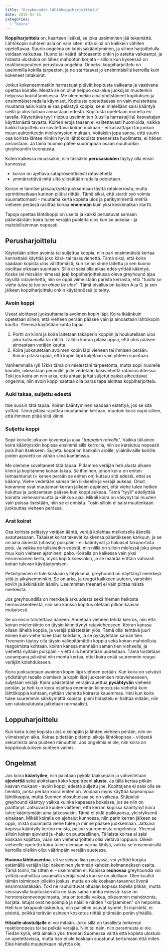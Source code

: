 ```yaml
---
title: "Greyhoundin lähtökoppiharjoittelu"
date: 2010-01-15
categories: 
  - "koira"
---
```


**Koppiharjoittelu** on, kaarteen lisäksi, se joka useimmiten jää tekemättä. Lähtökopin suhteen asia on vain siten, että siinä on kaikkein vähiten opeteltavaa. Suurin ongelma on kopissakääntyminen, ja siihen harjoittelulla voidaan vaikuttaa. Huono tai väärä lähtöasento onkin jo astetta vaikeampi, ja hidasta ulostuloa on lähes mahdoton korjata - silloin kun kyseessä on reaktionopeuteen perustuva ongelma. Onneksi koppiharjoittelu on useimmilla koirilla tarpeeton, ja ne starttaavat jo ensimmäisillä kerroilla kuin kokeneet ratakoirat.

<!--more-->

Jotkut kokeneemmatkin harrastajat pitävät kopitusta vaikeana ja vaativana opettaa koiralle. Meistä se on ollut helppo osa-alue juoksijan muutenkin helpossa kouluttamisessa. Me olemmekin aina yhdistäneet kopituksen ja ensimmäiset radalla käymiset. Kopitusta opetettaessa on vain muistettava muutama asia: koira ei saa pelästyä koppia, se ei mielellään saisi kääntyä siellä ja ulos tullaan ainoastaan edestä. Kopitusta opetetaan monella eri tavalla. Käytettävä tyyli riippuu useimmiten (uusilla harrastajilla) kasvattajan käyttämästä tavasta. Koirien eroja taasen ei valitettavasti huomioida, vaikka kaikki harjoittelu on sovitettava koiran mukaan - ei kasvattajan tai jonkun muun auktoriteetin mieltymysten mukaan. Voitaisiin jopa sanoa, että suurin osa koirista lähtee niinkin hyvin lähtökopista treenarista huolimatta, ei hänen ansiostaan. Ja tämä huomio pätee suurimpaan osaan muuhunkin greyhoundin treenausta.

Kuten kaikessa muussakin, niin tässäkin **perusasioiden** täytyy olla ensin kunnossa:

- koiran on ajettava sataprosenttisesti rataviehettä
- ymmärrettävä mitä siltä ylipäätään radalla odotetaan.

Koiran ei tarvitse jaksaa/kyetä juoksemaan täyttä ratakierrosta, mutta sprinttimatkaan kunnon pitäisi riittää. Tämä siksi, että startti syö voimia suunnattomasti - muutama kerta kopista ulos ja parikymmentä metriä vieheen perässä rasittaa koiraa **enemmän** kuin yksi keskimatkan startti.

Tapoja opettaa lähtökoppi on useita ja kaikki perustuvat samaan päämäärään: koira tulee veräjän puolelta ulos kun se aukeaa - ja mahdollisimman nopeasti.

## Perusharjoittelu

Käytetään sitten avointa tai suljettua koppia, niin pari ensimmäistä kertaa kannattaisi käyttää joko käsi- tai tassuviehettä. Tämä siksi, että koira saadaan kopista ulos välittömästi, kun se on sinne laitettu ja sen kuono osoittaa oikeaan suuntaan. Sillä ei saisi olla aikaa edes yrittää kääntyä. Koska (ei missään nimessä **jos**) koppiharjoittelussa oleva greyhound ajaa täysillä rataviehettä, niin se oppii viimeistään parista kerrasta, että "_tuolta se viehe tulee ja tuo on ainoa tie ulos_". Tämä oivallus on kaiken A ja O, ja sen jälkeen koppiharjoittelu onkin käytännössä jo tehty.

### Avoin koppi

Useat aloittavat juoksuttamalla avoimen kopin läpi. Koira ikäänkuin opetetaan siihen, että vieheen perään pääsee vain ja ainoastaan lähtökopin kautta. Yleensä käytetään kahta tapaa.

1. Portti on kiinni ja koira laitetaan takaperin koppiin ja houkutellaan ulos joko kutsumalla tai rätillä. Tällöin koiran pitäisi oppia, että ulos pääsee ainoastaan veräjän kautta.
2. Koira juoksutetaan avoimen kopin läpi vieheen tai ihmisen perään. Koiran pitäisi oppia, että kopin läpi kuljetaan vain yhteen suuntaan.

Vanhemmalla (yli 12kk) tämä on mielestäni tarpeetonta, mutta sopii nuorelle koiralle, oikeastaan pennulle, jolle vedetään käsiviehettä rataolosuhteissa. Toki jos koira on niin arka, että ahtaat ja/tai suljetut paikat aiheuttavat ongelmia, niin avoin koppi saattaa olla paras tapa aloittaa koppiharjoittelu.

### Auki takaa, suljettu edestä

Itse suosin tätä tapaa. Koiran kääntyminen saadaan estettyä, jos se sitä yrittää. Tämä pitäisi rajoittaa muutamaan kertaan, muutoin koira oppii siihen, että ihminen pitää siitä kiinni.

### Suljettu koppi

Sopii koiralle joka on kovempi ja ajaa "_tappajan raivolla_". Vaikka tällainen koira kääntyisikin kopissa ensimmäisillä kerroilla, niin se karsiutuu nopeasti pois ihan itsekseen. Suljettu koppi on hankalin aroille, yliaktiivisille koirille. joiden ajovietti on vähän siinä kantimissa.

Me olemme soveltaneet tätä tapaa. Pidämme veräjän heti alusta alkaen kiinni ja kopitamme koiran takaa. Se ihminen, johon koira on eniten leimaantunut (= kenen perään se eniten on) kutsuu sitä edestä, ettei se käänny. Viehe vedetään saman tien liikkeelle ja veräjä aukeaa. Omat koiramme ovat muutaman kerran jälkeen oppineet, että viehe tulee hetken kuluttua ja juoksemaan pääsee kun koppi aukeaa. Tämä "tyyli" edellyttää koiralta viehevarmuutta ja kiihkoa ajaa. Mikäli koira on väsynyt tai muuten vain poissa itsestään, niin se ei onnistu. Tosin silloin ei saisi muutenkaan juoksuttaa vieheen perässä.

### Arat koirat

Osa koirista pelästyy veräjän ääntä, veräjä kolahtaa melkoisella äänellä avautuessaan. Tääaiset koirat tekevät kaikkensa päästäkseen karkuun, ja se on aina äänestä (uhasta) poispäin - eli kääntyvät ja haluavat takaportista pois. Ja vaikka ne tulisivatkin edestä, niin niillä on silloin mielessä joku aivan muu kuin vieheen ajaminen: pako. Koiralla on kaikessa vain yksi ensimmäinen kerta, myös kopituksessakin, ja se määrää erittäin vahvasti koiran tulevan käyttäytymisen.

Pelästyminen ei tule koskaan yllätyksenä, greyhound on näyttänyt merkkejä siitä jo aikaisemminkin. Se on arka, ja reagoi kaikkeen uuteen, varsinkin koviin ja äkkinäisiin ääniin. Useimmiten treenari ei vain piittaa näistä merkeistä.

Jos greyhoundilla on merkkejä arkuudesta sekä hieman heikosta hermorakenteesta, niin sen kanssa kopitus otetaan pitkän kaavan mukaisesti.

Se on ensin totutettava ääneen. Annetaan vieheen tehdä kierros, niin että koiran mielenkiinto on täysin kiinnittynyt ratavieheeseen. Koiran kanssa ollaan lähellä koppia, ja veräjä päästetään ylös. Tämä olisi tehtävä juuri ennen kuin viehe tulee taas kohdalle, ja se pysäytetään saman tien. Treenarin täytyy olla täysin välinpitämätön koppia sekä koiran mahdollista reagoimista kohtaan. koiran kanssa mennään saman tien vieheelle, ja viehettä nyitään poispäin - vietti siis herätetään uudestaan. Tämä toistetaan useampana päivänä niin monta kertaa, ettei koira enää suuremmin reagoi veräjän kolahdukseen.

Koira juoksutetaan avoimen kopin läpi vieheen perään. Kun koira on selvästi yhdistänyt radalla olemisen ja kopin läpi juoksemisen ratavieheeseen, suljetaan veräjä. Koira päästetään veräjän auettua **pysähtyvän** vieheen perään, ja heti kun koira osoittaa enemmän kiinnostusta viehettä kuin lähtökoppia kohtaan, nyitään viehettä koirasta kauemmas. Heti kun koira tulee suuremmin säikkymättä kopista, pieni hidastelu ei haittaa mitään, niin sen ratakoulutusta jatketaan normaalisti.

## Loppuharjoittelu

Kun koira tulee kopista ulos oikeinpäin ja lähtee vieheen perään, niin on viimeistelyn aika. Koiraa pidetään pidempi aikoja lähtökopissa - viidestä sekunnista aina puoleen minuuttiin. Jos ongelmia ei ole, niin koira on koppikoulutuksen suhteen valmis.

## Ongelmat

Jos koira **kääntyilee**, niin palataan pykälä taaksepäin ja vahvistetaan **ajoviettiä** sekä aloitetaan koko koppitreeni **alusta**. Ja tällä kertaa pitkän kaavan mukaan - avoin koppi, edestä suljettu jne. Kopittajana ei saisi olla se henkilö, jonka perään koira eniten on. Voidaan myös käyttää kapeampaa lähtökoppia, mutta Suomen olosuhteissa se on vaikeaa. Sitäpaitsi greyhound kääntyy vaikka kuinka kapeassa boksissa, jos se niin on päättänyt. Jatkuvasti kuulee väitteen, että kerran kopissa kääntynyt koira tulee kääntymään aina jatkossakin. Tämä ei pidä paikkaansa, yleistyksenä ainakaan. Mikäli koiralla on ajohalut kunnossa, niin parin kerran jälkeen se oppii, mistä suunnasta viehe tulee ja minne pääsee juoksemaan. Jatkuva kopissa kääntyily kertoo muista, paljon suuremmista ongelmista. Yleensä silloin koiran ajovietti ja -halu on puutteellinen. Tällaista koiraa ei saisi koskaan kopittaa, vaan sen vieheharjoittelu olisi vietävä loppuun. Oikein vieheelle opetettu koira tulee olemaan varma lähtijä, vaikka se ensimmäisillä kerroilla olisikin ollut väärinpäin veräjän auetessa.

**Huonoa lähtöasentoa**, eli se seisoo liian pystyssä, voi _yrittää_ korjata estämällä veräjän läpi näkeminen ylemmän kahden kolmanneksen osalta. Tämä toimii, tai sitten ei - useimmiten ei. Kopissa **reuhovaa** greyhoundia voi yrittää rauhoittaa avaamalla veräjä vasta kun se on aloillaan. Olen kuullut tämän toimineen jollekin joskus, mutta en ole koskaan tavannut livenä ensimmäistäkään. Toki ne rauhoittuvat oltuaan kopissa todella pitkän, mutta seuraavalla kopituskerralla on taas sama rumba edessä: kyse on hermorakenneongelmasta, jota on todella vaikea, oikeammin mahdotonta, korjata. Istujat ovat helpoimpia ja naisille näiden "korjaaminen" on helpointa. Heti kun takapuoli laskeutuu, niin palleihin osuvat kynnet. Ei nipistetä, ei pistetä, pelkkä terävän esineen kosketus riittää pitämään perän ylhäällä.

**Hitaalle ulostulijalle** ei voi mitään. Joko sillä on tavallista heikompi reaktionopeus tai se pelkää veräjää. Niin tai näin, niin parannusta ei ole. Tiedän kyllä, että ainakin yksi treenari Suomessa väittä että kopista ulostulo on opetettavissa, mutta hän ei ole koskaan suostunut kertomaan että miten. Eikä hänellä muutenkaan näyttöä ole.
